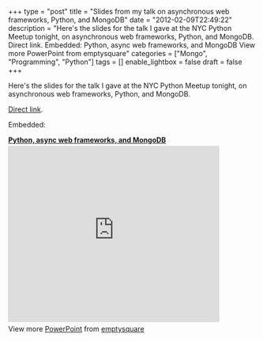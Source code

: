 +++
type = "post"
title = "Slides from my talk on asynchronous web frameworks, Python, and MongoDB"
date = "2012-02-09T22:49:22"
description = "Here's the slides for the talk I gave at the NYC Python Meetup tonight, on asynchronous web frameworks, Python, and MongoDB. Direct link. Embedded: Python, async web frameworks, and MongoDB View more PowerPoint from emptysquare"
categories = ["Mongo", "Programming", "Python"]
tags = []
enable_lightbox = false
draft = false
+++

<p>Here's the slides for the talk I gave at the NYC Python Meetup tonight,
on asynchronous web frameworks, Python, and MongoDB.</p>
<p><a href="http://www.slideshare.net/emptysquare/python-async-web-frameworks-and-mongodb">Direct
link</a>.</p>
<p>Embedded:</p>
<div style="width:425px" id="__ss_11507201"> <strong style="display:block;margin:12px 0 4px"><a href="http://www.slideshare.net/emptysquare/python-async-web-frameworks-and-mongodb" title="Python, async web frameworks, and MongoDB" target="_blank">Python, async web frameworks, and MongoDB</a></strong> <iframe src="http://www.slideshare.net/slideshow/embed_code/11507201" width="425" height="355" frameborder="0" marginwidth="0" marginheight="0" scrolling="no" style="border:1px solid #CCC;border-width:1px 1px 0" allowfullscreen></iframe> <div style="padding:5px 0 12px"> View more <a href="http://www.slideshare.net/thecroaker/death-by-powerpoint" target="_blank">PowerPoint</a> from <a href="http://www.slideshare.net/emptysquare" target="_blank">emptysquare</a> </div> </div>
    